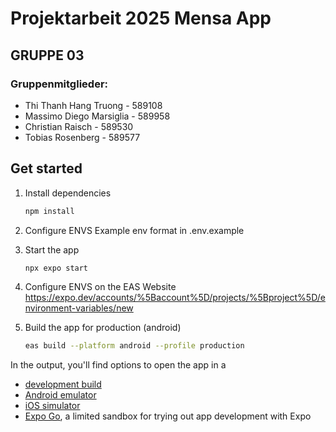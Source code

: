 # Projektarbeit 2025 Mensa App

## GRUPPE 03

### Gruppenmitglieder:

- Thi Thanh Hang Truong - 589108
- Massimo Diego Marsiglia - 589958
- Christian Raisch - 589530
- Tobias Rosenberg - 589577

## Get started

1. Install dependencies

   ```bash
   npm install
   ```

2. Configure ENVS
   Example env format in .env.example

3. Start the app

   ```bash
   npx expo start
   ```

4. Configure ENVS on the EAS Website
   https://expo.dev/accounts/%5Baccount%5D/projects/%5Bproject%5D/environment-variables/new

5. Build the app for production (android)

   ```bash
   eas build --platform android --profile production
   ```

In the output, you'll find options to open the app in a

- [development build](https://docs.expo.dev/develop/development-builds/introduction/)
- [Android emulator](https://docs.expo.dev/workflow/android-studio-emulator/)
- [iOS simulator](https://docs.expo.dev/workflow/ios-simulator/)
- [Expo Go](https://expo.dev/go), a limited sandbox for trying out app development with Expo
